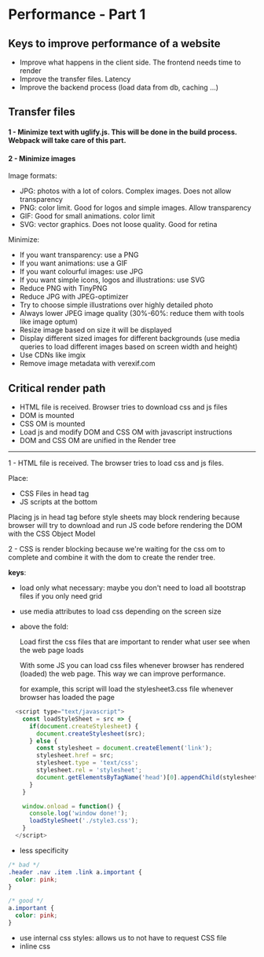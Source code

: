 # Performance - Part 1

## Keys to improve performance of a website

- Improve what happens in the client side. The frontend needs time to render
- Improve the transfer files. Latency
- Improve the backend process (load data from db, caching ...)

## Transfer files

#### 1 - Minimize text with uglify.js. This will be done in the build process. Webpack will take care of this part.

#### 2 - Minimize images

Image formats:

- JPG: photos with a lot of colors. Complex images. Does not allow transparency
- PNG: color limit. Good for logos and simple images. Allow transparency
- GIF: Good for small animations. color limit
- SVG: vector graphics. Does not loose quality. Good for retina

Minimize:

- If you want transparency: use a PNG
- If you want animations: use a GIF
- If you want colourful images: use JPG
- If you want simple icons, logos and illustrations: use SVG
- Reduce PNG with TinyPNG
- Reduce JPG with JPEG-optimizer
- Try to choose simple illustrations over highly detailed photo
- Always lower JPEG image quality (30%-60%: reduce them with tools like image optum)
- Resize image based on size it will be displayed
- Display different sized images for different backgrounds (use media queries to load different images based on screen width and height)
- Use CDNs like imgix
- Remove image metadata with verexif.com

## Critical render path

- HTML file is received. Browser tries to download css and js files
- DOM is mounted
- CSS OM is mounted
- Load js and modify DOM and CSS OM with javascript instructions
- DOM and CSS OM are unified in the Render tree

---

1 - HTML file is received.
The browser tries to load css and js files.

Place:

- CSS Files in head tag
- JS scripts at the bottom

Placing js in head tag before style sheets may block rendering because browser
will try to download and run JS code before rendering the DOM with the CSS Object Model

2 - CSS is render blocking because we're waiting for the css om to complete and combine it with
the dom to create the render tree.

**keys**:

- load only what necessary: maybe you don't need to load all bootstrap files if you only need grid
- use media attributes to load css depending on the screen size
- above the fold:

  Load first the css files that are important to render what user see when the web page loads

  With some JS you can load css files whenever browser has rendered (loaded) the web page.
  This way we can improve performance.

  for example, this script will load the stylesheet3.css file whenever browser has loaded the page

```js
  <script type="text/javascript">
    const loadStyleSheet = src => {
      if(document.createStylesheet) {
        document.createStylesheet(src);
      } else {
        const stylesheet = document.createElement('link');
        stylesheet.href = src;
        stylesheet.type = 'text/css';
        stylesheet.rel = 'stylesheet';
        document.getElementsByTagName('head')[0].appendChild(stylesheet);
      }
    }

    window.onload = function() {
      console.log('window done!');
      loadStyleSheet('./style3.css');
    }
  </script>
```

- less specificity

```css
/* bad */
.header .nav .item .link a.important {
  color: pink;
}

/* good */
a.important {
  color: pink;
}
```

- use internal css styles: allows us to not have to request CSS file
- inline css
